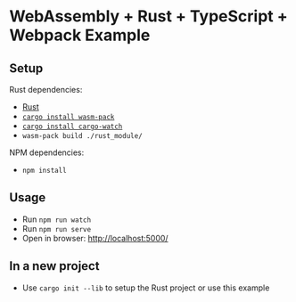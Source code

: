 # WebAssembly + Rust + TypeScript + Webpack Example

## Setup

Rust dependencies:

- [Rust](https://www.rust-lang.org/tools/install)
- [`cargo install wasm-pack`](https://crates.io/crates/wasm-pack)
- [`cargo install cargo-watch`](https://crates.io/crates/cargo-watch)
- `wasm-pack build ./rust_module/`

NPM dependencies:

- `npm install`

## Usage

- Run `npm run watch`
- Run `npm run serve`
- Open in browser: <http://localhost:5000/>

## In a new project

- Use `cargo init --lib` to setup the Rust project or use this example
